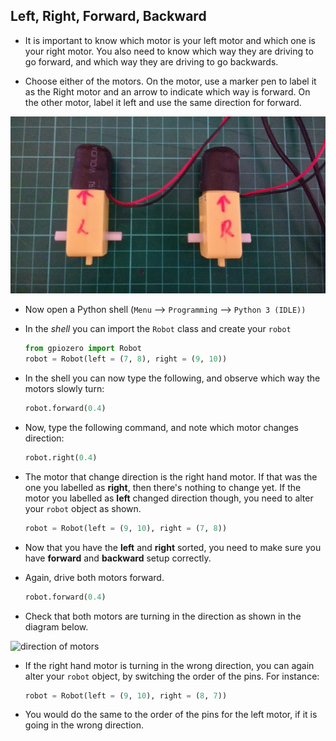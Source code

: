 ## Left, Right, Forward, Backward

- It is important to know which motor is your left motor and which one is your right motor. You also need to know which way they are driving to go forward, and which way they are driving to go backwards.

- Choose either of the motors. On the motor, use a marker pen to label it as the Right motor and an arrow to indicate which way is forward. On the other motor, label it left and use the same direction for forward.

![labelled motors](images/motors_labelled.jpg)

- Now open a Python shell (`Menu` --> `Programming` --> `Python 3 (IDLE))`

- In the *shell* you can import the `Robot` class and create your `robot`

	```python
	from gpiozero import Robot
	robot = Robot(left = (7, 8), right = (9, 10))
	```
- In the shell you can now type the following, and observe which way the motors slowly turn:

	```python
	robot.forward(0.4)
	```

- Now, type the following command, and note which motor changes direction:

	```python
	robot.right(0.4)
	```
- The motor that change direction is the right hand motor. If that was the one you labelled as **right**, then there's nothing to change yet. If the motor you labelled as **left** changed direction though, you need to alter your `robot` object as shown.

	```python
	robot = Robot(left = (9, 10), right = (7, 8))
	```

- Now that you have the **left** and **right** sorted, you need to make sure you have **forward** and **backward** setup correctly.

- Again, drive both motors forward.

	```python
	robot.forward(0.4)
	```

- Check that both motors are turning in the direction as shown in the diagram below.

![direction of motors](images/motor_direction.png)

- If the right hand motor is turning in the wrong direction, you can again alter your `robot` object, by switching the order of the pins. For instance:

	```python
	robot = Robot(left = (9, 10), right = (8, 7))
	```

- You would do the same to the order of the pins for the left motor, if it is going in the wrong direction.
